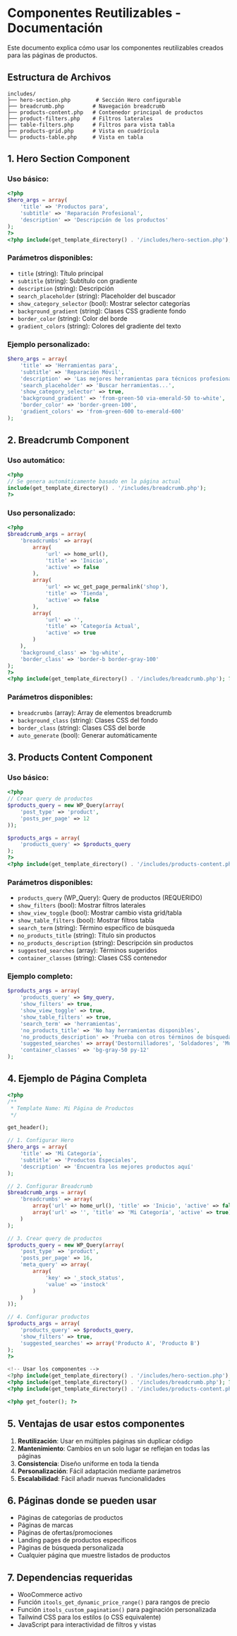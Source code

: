 # Componentes Reutilizables - Documentación

Este documento explica cómo usar los componentes reutilizables creados para las páginas de productos.

## Estructura de Archivos

```
includes/
├── hero-section.php        # Sección Hero configurable
├── breadcrumb.php         # Navegación breadcrumb
├── products-content.php   # Contenedor principal de productos
├── product-filters.php    # Filtros laterales
├── table-filters.php      # Filtros para vista tabla
├── products-grid.php      # Vista en cuadrícula
└── products-table.php     # Vista en tabla
```

## 1. Hero Section Component

### Uso básico:
```php
<?php 
$hero_args = array(
    'title' => 'Productos para',
    'subtitle' => 'Reparación Profesional',
    'description' => 'Descripción de los productos'
);
?>
<?php include(get_template_directory() . '/includes/hero-section.php'); ?>
```

### Parámetros disponibles:
- `title` (string): Título principal
- `subtitle` (string): Subtítulo con gradiente 
- `description` (string): Descripción
- `search_placeholder` (string): Placeholder del buscador
- `show_category_selector` (bool): Mostrar selector categorías
- `background_gradient` (string): Clases CSS gradiente fondo
- `border_color` (string): Color del borde
- `gradient_colors` (string): Colores del gradiente del texto

### Ejemplo personalizado:
```php
$hero_args = array(
    'title' => 'Herramientas para',
    'subtitle' => 'Reparación Móvil',
    'description' => 'Las mejores herramientas para técnicos profesionales',
    'search_placeholder' => 'Buscar herramientas...',
    'show_category_selector' => true,
    'background_gradient' => 'from-green-50 via-emerald-50 to-white',
    'border_color' => 'border-green-100',
    'gradient_colors' => 'from-green-600 to-emerald-600'
);
```

## 2. Breadcrumb Component

### Uso automático:
```php
<?php 
// Se genera automáticamente basado en la página actual
include(get_template_directory() . '/includes/breadcrumb.php'); 
?>
```

### Uso personalizado:
```php
<?php 
$breadcrumb_args = array(
    'breadcrumbs' => array(
        array(
            'url' => home_url(),
            'title' => 'Inicio',
            'active' => false
        ),
        array(
            'url' => wc_get_page_permalink('shop'),
            'title' => 'Tienda',
            'active' => false
        ),
        array(
            'url' => '',
            'title' => 'Categoría Actual',
            'active' => true
        )
    ),
    'background_class' => 'bg-white',
    'border_class' => 'border-b border-gray-100'
);
?>
<?php include(get_template_directory() . '/includes/breadcrumb.php'); ?>
```

### Parámetros disponibles:
- `breadcrumbs` (array): Array de elementos breadcrumb
- `background_class` (string): Clases CSS del fondo
- `border_class` (string): Clases CSS del borde
- `auto_generate` (bool): Generar automáticamente

## 3. Products Content Component

### Uso básico:
```php
<?php 
// Crear query de productos
$products_query = new WP_Query(array(
    'post_type' => 'product',
    'posts_per_page' => 12
));

$products_args = array(
    'products_query' => $products_query
);
?>
<?php include(get_template_directory() . '/includes/products-content.php'); ?>
```

### Parámetros disponibles:
- `products_query` (WP_Query): Query de productos (REQUERIDO)
- `show_filters` (bool): Mostrar filtros laterales
- `show_view_toggle` (bool): Mostrar cambio vista grid/tabla
- `show_table_filters` (bool): Mostrar filtros tabla
- `search_term` (string): Término específico de búsqueda
- `no_products_title` (string): Título sin productos
- `no_products_description` (string): Descripción sin productos
- `suggested_searches` (array): Términos sugeridos
- `container_classes` (string): Clases CSS contenedor

### Ejemplo completo:
```php
$products_args = array(
    'products_query' => $my_query,
    'show_filters' => true,
    'show_view_toggle' => true,
    'show_table_filters' => true,
    'search_term' => 'herramientas',
    'no_products_title' => 'No hay herramientas disponibles',
    'no_products_description' => 'Prueba con otros términos de búsqueda',
    'suggested_searches' => array('Destornilladores', 'Soldadores', 'Multímetros'),
    'container_classes' => 'bg-gray-50 py-12'
);
```

## 4. Ejemplo de Página Completa

```php
<?php
/**
 * Template Name: Mi Página de Productos
 */

get_header();

// 1. Configurar Hero
$hero_args = array(
    'title' => 'Mi Categoría',
    'subtitle' => 'Productos Especiales',
    'description' => 'Encuentra los mejores productos aquí'
);

// 2. Configurar Breadcrumb  
$breadcrumb_args = array(
    'breadcrumbs' => array(
        array('url' => home_url(), 'title' => 'Inicio', 'active' => false),
        array('url' => '', 'title' => 'Mi Categoría', 'active' => true)
    )
);

// 3. Crear query de productos
$products_query = new WP_Query(array(
    'post_type' => 'product',
    'posts_per_page' => 16,
    'meta_query' => array(
        array(
            'key' => '_stock_status',
            'value' => 'instock'
        )
    )
));

// 4. Configurar productos
$products_args = array(
    'products_query' => $products_query,
    'show_filters' => true,
    'suggested_searches' => array('Producto A', 'Producto B')
);
?>

<!-- Usar los componentes -->
<?php include(get_template_directory() . '/includes/hero-section.php'); ?>
<?php include(get_template_directory() . '/includes/breadcrumb.php'); ?>
<?php include(get_template_directory() . '/includes/products-content.php'); ?>

<?php get_footer(); ?>
```

## 5. Ventajas de usar estos componentes

1. **Reutilización**: Usar en múltiples páginas sin duplicar código
2. **Mantenimiento**: Cambios en un solo lugar se reflejan en todas las páginas
3. **Consistencia**: Diseño uniforme en toda la tienda
4. **Personalización**: Fácil adaptación mediante parámetros
5. **Escalabilidad**: Fácil añadir nuevas funcionalidades

## 6. Páginas donde se pueden usar

- Páginas de categorías de productos
- Páginas de marcas
- Páginas de ofertas/promociones
- Landing pages de productos específicos
- Páginas de búsqueda personalizada
- Cualquier página que muestre listados de productos

## 7. Dependencias requeridas

- WooCommerce activo
- Función `itools_get_dynamic_price_range()` para rangos de precio
- Función `itools_custom_pagination()` para paginación personalizada
- Tailwind CSS para los estilos (o CSS equivalente)
- JavaScript para interactividad de filtros y vistas